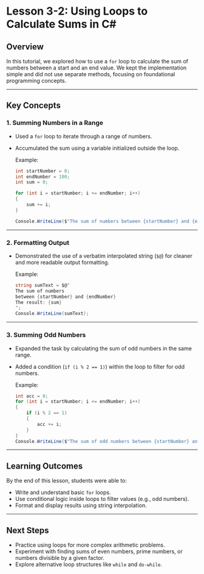 
# Lesson 3-2: Using Loops to Calculate Sums in C#

## Overview
In this tutorial, we explored how to use a `for` loop to calculate the sum of numbers between a start and an end value. We kept the implementation simple and did not use separate methods, focusing on foundational programming concepts.

---

## Key Concepts

### 1. Summing Numbers in a Range
- Used a `for` loop to iterate through a range of numbers.
- Accumulated the sum using a variable initialized outside the loop.

    Example:
    ```csharp
    int startNumber = 0;
    int endNumber = 100;
    int sum = 0;

    for (int i = startNumber; i <= endNumber; i++)
    {
        sum += i;
    }

    Console.WriteLine($"The sum of numbers between {startNumber} and {endNumber} is {sum}");
    ```

---

### 2. Formatting Output
- Demonstrated the use of a verbatim interpolated string (`$@`) for cleaner and more readable output formatting.

    Example:
    ```csharp
    string sumText = $@"
    The sum of numbers
    between {startNumber} and {endNumber}
    The result: {sum}
    ";
    Console.WriteLine(sumText);
    ```

---

### 3. Summing Odd Numbers
- Expanded the task by calculating the sum of odd numbers in the same range.
- Added a condition (`if (i % 2 == 1)`) within the loop to filter for odd numbers.

    Example:
    ```csharp
    int acc = 0;
    for (int i = startNumber; i <= endNumber; i++)
    {
        if (i % 2 == 1)
        {
            acc += i;
        }
    }
    Console.WriteLine($"The sum of odd numbers between {startNumber} and {endNumber} is {acc}");
    ```

---

## Learning Outcomes
By the end of this lesson, students were able to:
- Write and understand basic `for` loops.
- Use conditional logic inside loops to filter values (e.g., odd numbers).
- Format and display results using string interpolation.

---

## Next Steps
- Practice using loops for more complex arithmetic problems.
- Experiment with finding sums of even numbers, prime numbers, or numbers divisible by a given factor.
- Explore alternative loop structures like `while` and `do-while`.

